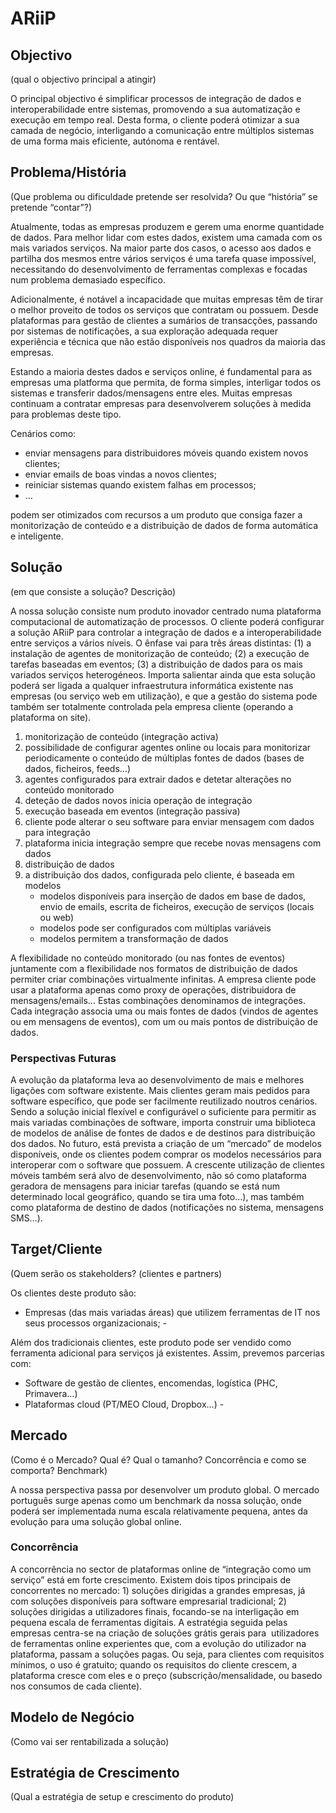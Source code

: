 # ARiiP

## Objectivo
(qual o objectivo principal a atingir)

O principal objectivo é simplificar processos de integração de dados e interoperabilidade entre sistemas, promovendo a sua automatização e execução em tempo real. Desta forma, o cliente poderá otimizar a sua camada de negócio, interligando a comunicação entre múltiplos sistemas de uma forma mais eficiente, autónoma e rentável.

## Problema/História
(Que problema ou dificuldade pretende ser resolvida? Ou que “história” se pretende “contar”?)

Atualmente, todas as empresas produzem e gerem uma enorme quantidade de dados. Para melhor lidar com estes dados, existem uma camada com os mais variados serviços. Na maior parte dos casos, o acesso aos dados e partilha dos mesmos entre vários serviços é uma tarefa quase impossível, necessitando do desenvolvimento de ferramentas complexas e focadas num problema demasiado específico.

Adicionalmente, é notável a incapacidade que muitas empresas têm de tirar o melhor proveito de todos os serviços que contratam ou possuem. Desde plataformas para gestão de clientes a sumários de transacções, passando por sistemas de notificações, a sua exploração adequada requer experiência e técnica que não estão disponíveis nos quadros da maioria das empresas. 

Estando a maioria destes dados e serviços online, é fundamental para as empresas uma platforma que permita, de forma simples, interligar todos os sistemas e transferir dados/mensagens entre eles. Muitas empresas continuam a contratar empresas para desenvolverem soluções à medida para problemas deste tipo. 

Cenários como:
- enviar mensagens para distribuidores móveis quando existem novos clientes;
- enviar emails de boas vindas a novos clientes;
- reiniciar sistemas quando existem falhas em processos;
- …

podem ser otimizados com recursos a um produto que consiga fazer a monitorização de conteúdo e a distribuição de dados de forma automática e inteligente.

## Solução
(em que consiste a solução? Descrição)

A nossa solução consiste num produto inovador centrado numa plataforma computacional de automatização de processos. O cliente poderá configurar a solução ARiiP para controlar a integração de dados e a interoperabilidade entre serviços a vários níveis. O ênfase vai para três áreas distintas: (1) a instalação de agentes de monitorização de conteúdo; (2) a execução de tarefas baseadas em eventos; (3) a distribuição de dados para os mais variados serviços heterogéneos. Importa salientar ainda que esta solução poderá ser ligada a qualquer infraestrutura informática existente nas empresas (ou serviço web em utilização), e que a gestão do sistema pode também ser totalmente controlada pela empresa cliente (operando a plataforma on site).

1. monitorização de conteúdo (integração activa)
2. possibilidade de configurar agentes online ou locais para monitorizar periodicamente o conteúdo de múltiplas fontes de dados (bases de dados, ficheiros, feeds…)
3. agentes configurados para extrair dados e detetar alterações no conteúdo monitorado
4. deteção de dados novos inicia operação de integração
2. execução baseada em eventos (integração passiva)
6. cliente pode alterar o seu software para enviar mensagem com dados para integração
7. plataforma inicia integração sempre que recebe novas mensagens com dados
3. distribuição de dados
9. a distribuição dos dados, configurada pelo cliente, é baseada em modelos
	- modelos disponíveis para inserção de dados em base de dados, envio de emails, escrita de ficheiros, execução de serviços (locais ou web)
	- modelos pode ser configurados com múltiplas variáveis
	- modelos permitem a transformação de dados

A flexibilidade no conteúdo monitorado (ou nas fontes de eventos) juntamente com a flexibilidade nos formatos de distribuição de dados permiter criar combinações virtualmente infinitas. A empresa cliente pode usar a plataforma apenas como proxy de operações, distribuidora de mensagens/emails…
Estas combinações denominamos de integrações. Cada integração associa uma ou mais fontes de dados (vindos de agentes ou em mensagens de eventos), com um ou mais pontos de distribuição de dados.

### Perspectivas Futuras
A evolução da plataforma leva ao desenvolvimento de mais e melhores ligações com software existente. Mais clientes geram mais pedidos para software específico, que pode ser facilmente reutilizado noutros cenários. 
Sendo a solução inicial flexível e configurável o suficiente para permitir as mais variadas combinações de software, importa construir uma biblioteca de modelos de análise de fontes de dados e de destinos para distribuição dos dados.   No futuro, está prevista a criação de um “mercado” de modelos disponíveis, onde os clientes podem comprar os modelos necessários para interoperar com o software que possuem.
A crescente utilização de clientes móveis também será alvo de desenvolvimento, não só como plataforma geradora de mensagens para iniciar tarefas (quando se está num determinado local geográfico, quando se tira uma foto…), mas também como plataforma de destino de dados (notificações no sistema, mensagens SMS…).

## Target/Cliente
(Quem serão os stakeholders? (clientes e partners)

Os clientes deste produto são:
 - Empresas (das mais variadas áreas) que utilizem ferramentas de IT nos seus processos organizacionais;
 \- 

Além dos tradicionais clientes, este produto pode ser vendido como ferramenta adicional para serviços já existentes. Assim, prevemos parcerias com:
 - Software de gestão de clientes, encomendas, logística (PHC, Primavera…)
- Plataformas cloud (PT/MEO Cloud, Dropbox…)
\- 

## Mercado
(Como é o Mercado? Qual é? Qual o tamanho? Concorrência e como se comporta? Benchmark)

A nossa perspectiva passa por desenvolver um produto global. O mercado português surge apenas como um benchmark da nossa solução, onde poderá ser implementada numa escala relativamente pequena, antes da evolução para uma solução global online.

### Concorrência

A concorrência no sector de plataformas online de “integração como um serviço” está em forte crescimento. Existem dois tipos principais de concorrentes no mercado: 1) soluções dirigidas a grandes empresas, já com soluções disponíveis para software empresarial tradicional; 2) soluções dirigidas a utilizadores finais, focando-se na interligação em pequena escala de ferramentas digitais.
A estratégia seguida pelas empresas centra-se na criação de soluções grátis gerais para  utilizadores de ferramentas online experientes que, com a evolução do utilizador na plataforma, passam a soluções pagas. Ou seja, para clientes com requisitos mínimos, o uso é gratuito; quando os requisitos do cliente crescem, a plataforma cresce com eles e o preço (subscrição/mensalidade, ou basedo nos consumos de cada cliente).

 
## Modelo de Negócio
(Como vai ser rentabilizada a solução)

## Estratégia de Crescimento
(Qual a estratégia de setup e crescimento do produto)